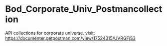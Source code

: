 # Bod_Corporate_Univ_Postmancollection
API collections for corporate universe. visit: https://documenter.getpostman.com/view/17524315/UVRGFjS3
